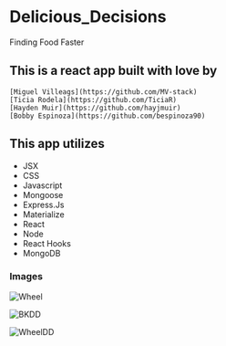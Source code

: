 # Delicious_Decisions
Finding Food Faster


## This is a react app built with love by  
    [Miguel Villeags](https://github.com/MV-stack)
    [Ticia Rodela](https://github.com/TiciaR)
    [Hayden Muir](https://github.com/hayjmuir)
    [Bobby Espinoza](https://github.com/bespinoza90)
    
## This app utilizes 
  * JSX
  * CSS
  * Javascript
  * Mongoose
  * Express.Js
  * Materialize 
  * React
  * Node
  * React Hooks
  * MongoDB
  
### Images 

![Wheel](https://github.com/hayjmuir/Delicious_Decisions/blob/master/images/wheel60.gif)

![BKDD](https://github.com/hayjmuir/Delicious_Decisions/blob/master/images/BKDD.jpg)

![WheelDD](https://github.com/hayjmuir/Delicious_Decisions/blob/master/images/WHeel%20DD.jpg)



